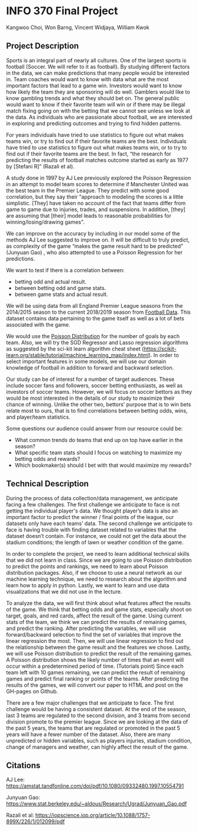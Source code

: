 # INFO 370 Final Project

Kangwoo Choi, Won Barng, Vincent Widjaya, William Kwok

## Project Description

Sports is an integral part of nearly all cultures. One of the largest sports is football (Soccer. We will refer to it as football). By studying different factors in the data, we can make predictions that many people would be interested in. Team coaches would want to know with data what are the most important factors that lead to a game win. Investors would want to know how likely the team they are sponsoring will do well. Gamblers would like to know gambling trends and what they should bet on. The general public would want to know if their favorite team will win or if there may be illegal match fixing going on with the betting that we cannot see unless we look at the data. As individuals who are passionate about football, we are interested in exploring and predicting outcomes and trying to find hidden patterns.  

For years individuals have tried to use statistics to figure out what makes teams win, or try to find out if their favorite teams are the best. Individuals have tried to use statistics to figure out what makes teams win, or to try to find out if their favorite teams are the best. In fact, “the research for predicting the results of football matches outcome started as early as 1977 by [Stefani R]” (Razali et al).

A study done in 1997 by AJ Lee previously explored the Poisson Regression in an attempt to model team scores to determine if Manchester United was the best team in the Premier League. They predict with some good correlation, but they say their “approach to modeling the scores is a little simplistic. [They] have taken no account of the fact that teams differ from game to game due to injuries, trades, and suspensions. In addition, [they] are assuming that [their] model leads to reasonable probabilities for winning/losing/drawing games".

We can improve on the accuracy by including in our model some of the methods AJ Lee suggested to improve on. It will be difficult to truly predict, as complexity of the game “makes the game result hard to be predicted” (Junyuan Gao) , who also attempted to use a Poisson Regression for her predictions.

We want to test if there is a correlation between: 
* betting odd and actual result.
* between betting odd and game stats.
* between game stats and actual result.

We will be using data from all England Premier League seasons from the 2014/2015 season to the current 2018/2019 season from [Football Data](http://www.football-data.co.uk/englandm.php). This dataset contains data pertaining to the game itself as well as a lot of bets associated with the game. 

We would use the [Poisson Distribution](https://dashee87.github.io/football/python/predicting-football-results-with-statistical-modelling/) for the number of goals by each team. Also, we will try the SGD Regressor and Lasso regression algorithms as suggested by the sci-kit learn algorithm cheat sheet (https://scikit-learn.org/stable/tutorial/machine_learning_map/index.html). In order to select important features in some models, we will use our domain knowledge of football in addition to forward and backward selection.

Our study can be of interest for a number of target audiences. These include soccer fans and followers, soccer betting enthusiasts, as well as investors of soccer teams. However, we will focus on soccer bettors as they would be most interested in the details of our study to maximize their chance of winning. Unlike the other two, bettors’ purpose that is to win bets relate most to ours, that is to find correlations between betting odds, wins, and player/team statistics. 

Some questions our audience could answer from our resource could be:
* What common trends do teams that end up on top have earlier in the season?
* What specific team stats should I focus on watching to maximize my betting odds and rewards?
* Which bookmaker(s) should I bet with that would maximize my rewards?


## Technical Description

During the process of data collection/data management, we anticipate facing a few challenges. The first challenge we anticipate to face is not getting the individual player's data. We thought player’s data is also an important factor to predict the winner / final points of the league, our datasets only have each teams’ data. The second challenge we anticipate to face is having trouble with finding dataset related to variables that the dataset doesn’t contain. For instance,  we could not get the data about the stadium conditions; the length of lawn or weather condition of the game. 

In order to complete the project, we need to learn additional technical skills that we did not learn in class. Since we are going to use Poisson distribution to predict the points and rankings, we need to learn about Poisson distribution packages. Also, if we choose to use a neural network as our machine learning technique, we need to research about the algorithm and learn how to apply in python. Lastly, we want to learn and use data visualizations that we did not use in the lecture.

To analyze the data, we will first think about what features affect the results of the game. We think that betting odds and game stats, especially shoot on target, goals, and red cards, affect the result of the game. Using current stats of the team, we think we can predict the results of remaining games, and predict the ranking. After predicting the variables, we will use forward/backward selection to find the set of variables that improve the linear regression the most. Then, we will use linear regression to find out the relationship between the game result and the features we chose. Lastly, we will use Poisson distribution to predict the result of the remaining games. A Poisson distribution shows the likely number of times that an event will occur within a predetermined period of time. (Tutorials point) Since each team left with 10 games remaining, we can predict the result of remaining games and predict final ranking or points of the teams. After predicting the results of the games, we will convert our paper to HTML and post on the GH-pages on Github.

There are a few major challenges that we anticipate to face. The first challenge would be having a consistent dataset. At the end of the season, last 3 teams are regulated to the second division, and 3 teams from second division promote to the premier league. Since we are looking at the data of the past 5 years, the teams that are regulated or promoted in the past 5 years will have a fewer number of the dataset. Also, there are many unpredicted or hidden variables, such as players injuries, stadium condition, change of managers and weather, can highly affect the result of the game. 



## Citations
AJ Lee: https://amstat.tandfonline.com/doi/pdf/10.1080/09332480.1997.10554791

Junyuan Gao: https://www.stat.berkeley.edu/~aldous/Research/Ugrad/Junyuan_Gao.pdf

Razali et al: https://iopscience.iop.org/article/10.1088/1757-899X/226/1/012099/pdf


